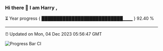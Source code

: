 ### Hi there 👋 I am Harry , 

⏳ Year progress { ███████████████████████████▁▁▁ } 92.40 %

---

⏰ Updated on Mon, 04 Dec 2023 05:56:47 GMT

![Progress Bar CI](https://github.com/duykhang68/duykhang68/workflows/Progress%20Bar%20CI/badge.svg)
